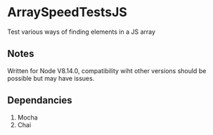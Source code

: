 # ArraySpeedTestsJS
Test various ways of finding elements in a JS array
## Notes
Written for Node V8.14.0, compatibility wiht other versions should be possible but may have issues.

## Dependancies
1. Mocha
2. Chai